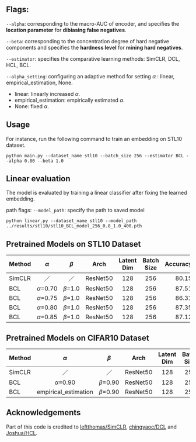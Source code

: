
## Flags:
`--alpha`: corresponding to the macro-AUC of encoder, and specifies the **location parameter** for **dibiasing false negatives**.

`--beta`: corresponding to the concentration degree of hard negative components and specifies the **hardness level** for **mining hard negatives**.

`--estimator`: specifies the comparative learning methods: SimCLR, DCL, HCL, BCL.

`--alpha_setting`: configuring an adaptive method for setting $\alpha$ : linear, empirical_estimation, None.

- linear: linearly increased $\alpha$.
- empirical_estimation: empirically estimated $\alpha$.
- None: fixed $\alpha$.

## Usage
For instance, run the following command to train an embedding on STL10 dataset.
```
python main.py --dataset_name stl10 --batch_size 256 --estimator BCL --alpha 0.80 --beta 1.0
```

## Linear evaluation
The model is evaluated by training a linear classifier after fixing the learned embedding.

path flags:
`--model_path`: specify the path to saved model
```
python linear.py --dataset_name stl10 --model_path ../results/stl10/stl10_BCL_model_256_0.8_1.0_400.pth
```

## Pretrained Models on STL10 Dataset
|Method  |    $\alpha$     |    $\beta$    | Arch | Latent Dim | Batch Size  | Accuracy(%) | Download | 
|---|:---------------:|:-------------:|:----:|:---:|:---:|:-----------:|:---:|
| SimCLR |        ／        |       ／       | ResNet50 | 128  | 256  |    80.15    |  [model](https://drive.google.com/file/d/1qQE03ztnQCK4dtG-GPwCvF66nq_Mk_mo/view?usp=sharing)| 
| BCL | $\alpha$=0.70 |$\beta$=1.0 | ResNet50 | 128  | 256  |    87.51    |  [model](https://drive.google.com/file/d/18Z4L6F_yT21-GakycPpcq2Jue7KdUssx/view?usp=drive_link)| 
| BCL | $\alpha$=0.75  |$\beta$=1.0 | ResNet50 | 128  | 256  |    86.31    |  [model](https://drive.google.com/file/d/1W7-m9QQMfyFDLEV0BsNs0357tZMW9Tlu/view?usp=drive_link)| 
| BCL | $\alpha$=0.80  |$\beta$=1.0 | ResNet50 | 128  | 256  |    87.35    |  [model](https://drive.google.com/file/d/1vhPi4xt2_TaI_fZyO0pJtz9JYE8g7zLt/view?usp=drive_link)| 
| BCL | $\alpha$=0.85  |$\beta$=1.0 | ResNet50 | 128  | 256  |    87.12    |  [model](https://drive.google.com/file/d/1q28dQe60dUMB4Xp9WP60kY1qfzsRXFIx/view?usp=drive_link)|



## Pretrained Models on CIFAR10 Dataset
|Method  |    $\alpha$     |    $\beta$    | Arch | Latent Dim | Batch Size  | Accuracy(%) | Download | 
|---|:---------------:|:-------------:|:----:|:---:|:---:|:-----------:|:---:|
| SimCLR |        ／        |       ／       | ResNet50 | 128  | 256  |    91.12    |  [model](https://drive.google.com/file/d/1AgKdRXnqBmhTPMAuzwsk1kE-X3OwVGpH/view?usp=drive_link)| 
| BCL | $\alpha$=0.90 |$\beta$=0.90 | ResNet50 | 128  | 256  |    92.12    |  [model](https://drive.google.com/file/d/1iItPK1Bw8BTeVwHrFgO2x_60fLoCxbXA/view?usp=drive_link)| 
| BCL | empirical_estimation  |$\beta$=0.90 | ResNet50 | 128  | 256  |    92.52    |  [model](https://drive.google.com/file/d/1d64DO5A0aYv7Zjxez_Y0RB2tDD35aIw2/view?usp=drive_link)|

## Acknowledgements
Part of this code is credited to [leftthomas/SimCLR](https://github.com/leftthomas/SimCLR), [chingyaoc/DCL](https://github.com/chingyaoc/DCL) and [Joshua/HCL](https://github.com/joshr17/HCL).
